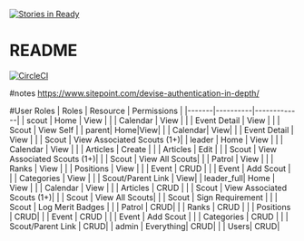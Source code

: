 [![Stories in Ready](https://badge.waffle.io/bob-koertge/troop.website.png?label=ready&title=Ready)](https://waffle.io/bob-koertge/troop.website)
# README
[![CircleCI](https://circleci.com/gh/bob-koertge/troop.website.svg?style=svg)](https://circleci.com/gh/bob-koertge/troop.website)

#notes
https://www.sitepoint.com/devise-authentication-in-depth/

#User Roles
| Roles | Resource | Permissions |
|-------|----------|-------------|
| scout | Home     | View        |
| | Calendar | View |
| | Event Detail | View |
| | Scout | View Self |
| parent| Home|View|
| | Calendar| View|
| | Event Detail | View |
| | Scout | View Associated Scouts (1+)|
| leader | Home | View |
| | Calendar | View |
| | Articles | Create |
| | Articles | Edit  |
| | Scout | View Associated Scouts (1+)|
| | Scout | View All Scouts|
| | Patrol | View |
| | Ranks | View |
| | Positions | View |
| | Event | CRUD |
| | Event | Add Scout |
| | Categories | View |
| | Scout/Parent Link | View|
| leader_full|  Home | View |
| | Calendar | View |
| | Articles | CRUD |
| | Scout | View Associated Scouts (1+)|
| | Scout | View All Scouts|
| | Scout | Sign Requirement |
| | Scout | Log Merit Badges |
| | Patrol | CRUD|
| | Ranks | CRUD |
| | Positions | CRUD|
| | Event | CRUD |
| | Event | Add Scout |
| | Categories | CRUD |
| | Scout/Parent Link | CRUD|
| admin | Everything| CRUD|
| | Users| CRUD|


